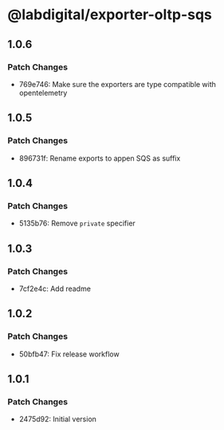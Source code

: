 # @labdigital/exporter-oltp-sqs

## 1.0.6

### Patch Changes

- 769e746: Make sure the exporters are type compatible with opentelemetry

## 1.0.5

### Patch Changes

- 896731f: Rename exports to appen SQS as suffix

## 1.0.4

### Patch Changes

- 5135b76: Remove `private` specifier

## 1.0.3

### Patch Changes

- 7cf2e4c: Add readme

## 1.0.2

### Patch Changes

- 50bfb47: Fix release workflow

## 1.0.1

### Patch Changes

- 2475d92: Initial version
